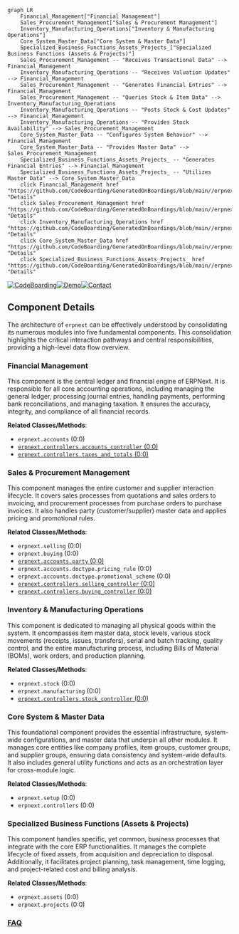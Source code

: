 ```mermaid
graph LR
    Financial_Management["Financial Management"]
    Sales_Procurement_Management["Sales & Procurement Management"]
    Inventory_Manufacturing_Operations["Inventory & Manufacturing Operations"]
    Core_System_Master_Data["Core System & Master Data"]
    Specialized_Business_Functions_Assets_Projects_["Specialized Business Functions (Assets & Projects)"]
    Sales_Procurement_Management -- "Receives Transactional Data" --> Financial_Management
    Inventory_Manufacturing_Operations -- "Receives Valuation Updates" --> Financial_Management
    Sales_Procurement_Management -- "Generates Financial Entries" --> Financial_Management
    Sales_Procurement_Management -- "Queries Stock & Item Data" --> Inventory_Manufacturing_Operations
    Inventory_Manufacturing_Operations -- "Posts Stock & Cost Updates" --> Financial_Management
    Inventory_Manufacturing_Operations -- "Provides Stock Availability" --> Sales_Procurement_Management
    Core_System_Master_Data -- "Configures System Behavior" --> Financial_Management
    Core_System_Master_Data -- "Provides Master Data" --> Sales_Procurement_Management
    Specialized_Business_Functions_Assets_Projects_ -- "Generates Financial Entries" --> Financial_Management
    Specialized_Business_Functions_Assets_Projects_ -- "Utilizes Master Data" --> Core_System_Master_Data
    click Financial_Management href "https://github.com/CodeBoarding/GeneratedOnBoardings/blob/main//erpnext/Financial_Management.md" "Details"
    click Sales_Procurement_Management href "https://github.com/CodeBoarding/GeneratedOnBoardings/blob/main//erpnext/Sales_Procurement_Management.md" "Details"
    click Inventory_Manufacturing_Operations href "https://github.com/CodeBoarding/GeneratedOnBoardings/blob/main//erpnext/Inventory_Manufacturing_Operations.md" "Details"
    click Core_System_Master_Data href "https://github.com/CodeBoarding/GeneratedOnBoardings/blob/main//erpnext/Core_System_Master_Data.md" "Details"
    click Specialized_Business_Functions_Assets_Projects_ href "https://github.com/CodeBoarding/GeneratedOnBoardings/blob/main//erpnext/Specialized_Business_Functions_Assets_Projects_.md" "Details"
```
[![CodeBoarding](https://img.shields.io/badge/Generated%20by-CodeBoarding-9cf?style=flat-square)](https://github.com/CodeBoarding/GeneratedOnBoardings)[![Demo](https://img.shields.io/badge/Try%20our-Demo-blue?style=flat-square)](https://www.codeboarding.org/demo)[![Contact](https://img.shields.io/badge/Contact%20us%20-%20contact@codeboarding.org-lightgrey?style=flat-square)](mailto:contact@codeboarding.org)

## Component Details

The architecture of `erpnext` can be effectively understood by consolidating its numerous modules into five fundamental components. This consolidation highlights the critical interaction pathways and central responsibilities, providing a high-level data flow overview.

### Financial Management
This component is the central ledger and financial engine of ERPNext. It is responsible for all core accounting operations, including managing the general ledger, processing journal entries, handling payments, performing bank reconciliations, and managing taxation. It ensures the accuracy, integrity, and compliance of all financial records.


**Related Classes/Methods**:

- `erpnext.accounts` (0:0)
- <a href="https://github.com/frappe/erpnext/blob/master/erpnext/controllers/accounts_controller.py#L0-L0" target="_blank" rel="noopener noreferrer">`erpnext.controllers.accounts_controller` (0:0)</a>
- <a href="https://github.com/frappe/erpnext/blob/master/erpnext/controllers/taxes_and_totals.py#L0-L0" target="_blank" rel="noopener noreferrer">`erpnext.controllers.taxes_and_totals` (0:0)</a>


### Sales & Procurement Management
This component manages the entire customer and supplier interaction lifecycle. It covers sales processes from quotations and sales orders to invoicing, and procurement processes from purchase orders to purchase invoices. It also handles party (customer/supplier) master data and applies pricing and promotional rules.


**Related Classes/Methods**:

- `erpnext.selling` (0:0)
- `erpnext.buying` (0:0)
- <a href="https://github.com/frappe/erpnext/blob/master/erpnext/accounts/party.py#L0-L0" target="_blank" rel="noopener noreferrer">`erpnext.accounts.party` (0:0)</a>
- `erpnext.accounts.doctype.pricing_rule` (0:0)
- `erpnext.accounts.doctype.promotional_scheme` (0:0)
- <a href="https://github.com/frappe/erpnext/blob/master/erpnext/controllers/selling_controller.py#L0-L0" target="_blank" rel="noopener noreferrer">`erpnext.controllers.selling_controller` (0:0)</a>
- <a href="https://github.com/frappe/erpnext/blob/master/erpnext/controllers/buying_controller.py#L0-L0" target="_blank" rel="noopener noreferrer">`erpnext.controllers.buying_controller` (0:0)</a>


### Inventory & Manufacturing Operations
This component is dedicated to managing all physical goods within the system. It encompasses item master data, stock levels, various stock movements (receipts, issues, transfers), serial and batch tracking, quality control, and the entire manufacturing process, including Bills of Material (BOMs), work orders, and production planning.


**Related Classes/Methods**:

- `erpnext.stock` (0:0)
- `erpnext.manufacturing` (0:0)
- <a href="https://github.com/frappe/erpnext/blob/master/erpnext/controllers/stock_controller.py#L0-L0" target="_blank" rel="noopener noreferrer">`erpnext.controllers.stock_controller` (0:0)</a>


### Core System & Master Data
This foundational component provides the essential infrastructure, system-wide configurations, and master data that underpin all other modules. It manages core entities like company profiles, item groups, customer groups, and supplier groups, ensuring data consistency and system-wide defaults. It also includes general utility functions and acts as an orchestration layer for cross-module logic.


**Related Classes/Methods**:

- `erpnext.setup` (0:0)
- `erpnext.controllers` (0:0)


### Specialized Business Functions (Assets & Projects)
This component handles specific, yet common, business processes that integrate with the core ERP functionalities. It manages the complete lifecycle of fixed assets, from acquisition and depreciation to disposal. Additionally, it facilitates project planning, task management, time logging, and project-related cost and billing analysis.


**Related Classes/Methods**:

- `erpnext.assets` (0:0)
- `erpnext.projects` (0:0)




### [FAQ](https://github.com/CodeBoarding/GeneratedOnBoardings/tree/main?tab=readme-ov-file#faq)